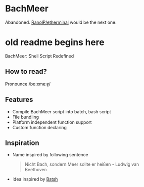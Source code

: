 # BachMeer

Abandoned. [RanolP/etherminal](https://github.com/RanolP/etherminal) would be the next one.

# old readme begins here

BachMeer: Shell Script Redefined

## How to read?

Pronounce /bɑːxmeːɐ̯/

## Features

 * Compile BachMeer script into batch, bash script
 * File bundling
 * Platform independent function support
 * Custom function declaring

## Inspiration

 * Name inspired by following sentence
   > Nicht Bach, sondern Meer sollte er heißen - Ludwig van Beethoven
 * Idea inspired by [Batsh](https://github.com/BYVoid/Batsh)
